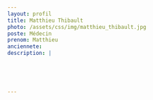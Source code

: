 ```yaml
---
layout: profil
title: Matthieu Thibault
photo: /assets/css/img/matthieu_thibault.jpg
poste: Médecin
prenom: Matthieu
anciennete: 
description: |
 

  

  
---
```

